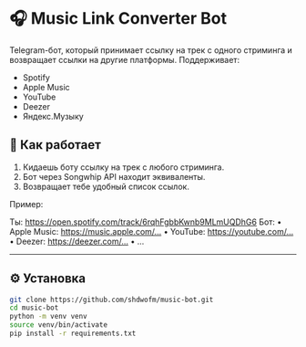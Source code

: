 # 🎧 Music Link Converter Bot

Telegram-бот, который принимает ссылку на трек с одного стриминга и возвращает ссылки на другие платформы. Поддерживает:

- Spotify
- Apple Music
- YouTube
- Deezer
- Яндекс.Музыку

## 🚀 Как работает

1. Кидаешь боту ссылку на трек с любого стриминга.
2. Бот через Songwhip API находит эквиваленты.
3. Возвращает тебе удобный список ссылок.

Пример:

Ты: https://open.spotify.com/track/6rqhFgbbKwnb9MLmUQDhG6
Бот:
	•	Apple Music: https://music.apple.com/…
	•	YouTube: https://youtube.com/…
	•	Deezer: https://deezer.com/…
	•	…

---

## ⚙️ Установка

```bash
git clone https://github.com/shdwofm/music-bot.git
cd music-bot
python -m venv venv
source venv/bin/activate
pip install -r requirements.txt